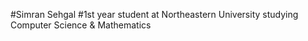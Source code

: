 #Simran Sehgal
#1st year student at Northeastern University studying Computer Science & Mathematics
